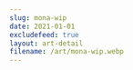 ```yaml
---
slug: mona-wip
date: 2021-01-01
excludefeed: true
layout: art-detail
filename: /art/mona-wip.webp
---
```

